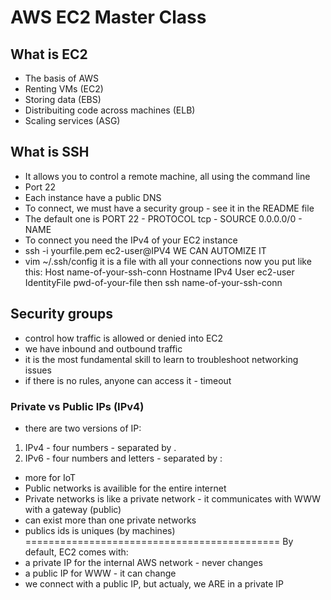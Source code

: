 # AWS EC2 Master Class
## What is EC2
- The basis of AWS
- Renting VMs (EC2)
- Storing data (EBS)
- Distribuiting code across machines (ELB)
- Scaling services (ASG)
## What is SSH
- It allows you to control a remote machine, all using the command line
- Port 22
- Each instance have a public DNS
- To connect, we must have a security group - see it in the README file
- The default one is PORT 22 - PROTOCOL tcp - SOURCE 0.0.0.0/0 - NAME
- To connect you need the IPv4 of your EC2 instance
- ssh -i yourfile.pem ec2-user@IPV4
WE CAN AUTOMIZE IT
- vim ~/.ssh/config
it is a file with all your connections
now you put like this:
Host name-of-your-ssh-conn
    Hostname IPv4
    User ec2-user
    IdentityFile pwd-of-your-file
then ssh name-of-your-ssh-conn
## Security groups
- control how traffic is allowed or denied into EC2
- we have inbound and outbound traffic
- it is the most fundamental skill to learn to troubleshoot networking issues
- if there is no rules, anyone can access it - timeout
### Private vs Public IPs (IPv4)
- there are two versions of IP:
1) IPv4 - four numbers - separated by .
2) IPv6 - four numbers and letters - separated by :
- more for IoT
- Public networks is availible for the entire internet
- Private networks is like a private network  - it communicates with WWW with a gateway (public)
- can exist more than one private networks
- publics ids is uniques (by machines)
============================================
By default, EC2 comes with:
- a private IP for the internal AWS network - never changes
- a public IP for WWW - it can change
- we connect with a public IP, but actualy, we ARE in a private IP
